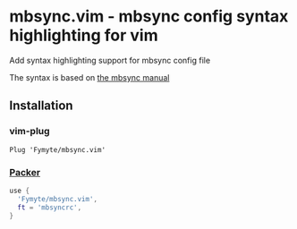 # mbsync.vim - mbsync config syntax highlighting for vim

Add syntax highlighting support for mbsync config file

The syntax is based on [the mbsync manual](https://isync.sourceforge.io/mbsync.html)

## Installation

### vim-plug
```vim
Plug 'Fymyte/mbsync.vim'
```

### [Packer](https://github.com/wbthomason/packer.nvim)
```lua
use {
  'Fymyte/mbsync.vim',
  ft = 'mbsyncrc',
}
```
